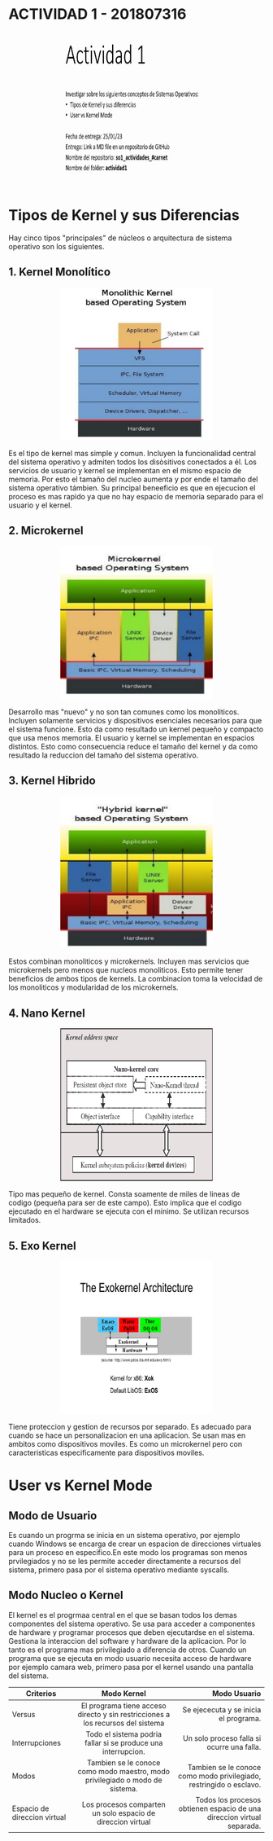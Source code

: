 # ACTIVIDAD 1 - 201807316

<p align="center"><img src="../img/actividad1/actividad1.jpg" width="300" height="300"/></p>


Tipos de Kernel y sus Diferencias
=======

Hay cinco tipos "principales" de núcleos o arquitectura de sistema operativo son los siguientes.

## 1. Kernel Monolítico

<p align="center"><img src="../img/actividad1/monolitico.png" width="300" height="300"/></p>

Es el tipo de kernel mas simple y comun. Incluyen la funcionalidad central del sistema operativo y admiten todos los disòsitivos conectados a él. Los servicios de usuario y kernel se implementan en el mismo espacio de memoria. Por esto el tamaño del nucleo aumenta y por ende el tamaño del sistema operativo támbien. Su principal beneeficio es que en ejecucion el proceso es mas rapìdo ya que no hay espacio de memoria separado para el usuario y el kernel. 
## 2. Microkernel

<p align="center"><img src="../img/actividad1/microkernel.png" width="300" height="300"/></p>

Desarrollo mas "nuevo" y no son tan comunes como los monoliticos. Incluyen solamente servicios y dispositivos esenciales necesarios para que el sistema funcione. Esto da como resultado un kernel pequeño y compacto que usa menos memoria. El usuario y kernel se implementan en espacios distintos. Esto como consecuencia reduce el tamaño del kernel y da como resultado la reduccion del tamaño del sistema operativo.

## 3. Kernel Hibrido

<p align="center"><img src="../img/actividad1/kernelhibrido.png" width="300" height="300"/></p>

Estos combinan monoliticos y microkernels. Incluyen mas servicios que microkernels pero menos que nucleos monoliticos. Esto permite tener beneficios de ambos tipos de kernels. La combinacion toma la velocidad de los monoliticos y modularidad de los microkernels.

## 4. Nano Kernel

<p align="center"><img src="../img/actividad1/nanokernel.png" width="300" height="300"/></p>

Tipo mas pequeño de kernel. Consta soamente de miles de lineas de codigo (pequeña para ser de este campo). Esto implica que el codigo ejecutado en el hardware se ejecuta con el minimo. Se utilizan recursos limitados.

## 5. Exo Kernel

<p align="center"><img src="../img/actividad1/exokernel.jpg" width="300" height="300"/></p>

Tiene proteccion y gestion de recursos por separado. Es adecuado para cuando se hace un personalizacion en una aplicacion. Se usan mas en ambitos como dispositivos moviles. Es como un microkernel pero con caracteristicas especificamente para dispositivos moviles.

User vs Kernel Mode
=======

## Modo de Usuario
Es cuando un progrma se inicia en un sistema operativo, por ejemplo cuando Windows se encarga de crear un espacion de direcciones virtuales para un proceso en especifico.En este modo los programas son menos prvilegiados y no se les permite acceder directamente a recursos del sistema, primero pasa por el sistema operativo mediante syscalls.

## Modo Nucleo o Kernel
El kernel es el progrmaa central en el que se basan todos los demas componentes del sistema operativo. Se usa para acceder a componentes de hardware y programar procesos que deben ejecutardse en el sistema. Gestiona la interaccion del software y hardware de la aplicacion. Por lo tanto es el programa mas privilegiado a diferencia de otros. Cuando un programa que se ejecuta en modo usuario necesita acceso de hardware por ejemplo camara web, primero pasa por el kernel usando una pantalla del sistema. 

| Criterios        | Modo Kernel           | Modo Usuario  |
| ------------- |:-------------:| -----:|
| Versus | El programa tiene acceso directo y sin restricciones a los recursos del sistema | Se ejececuta y se inicia el programa. |
| Interrupciones      | Todo el sistema podria fallar si se produce una interrupcion.      |   Un solo proceso falla si ocurre una falla. |
| Modos | Tambien se le conoce como modo maestro, modo privilegiado o modo de sistema.      | Tambien se le conoce como modo privilegiado, restringido o esclavo. |
| Espacio de direccion virtual | Los procesos comparten un solo espacio de direccion virtual      |    Todos los procesos obtienen espacio de una direccion virtual separada. |
